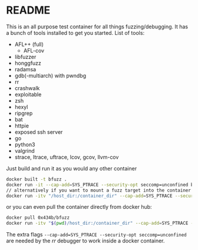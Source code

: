 # README

This is an all purpose test container for all things fuzzing/debugging.
It has a bunch of tools installed to get you started.
List of tools:

* AFL++ (full)
    * AFL-cov
* libfuzzer
* honggfuzz
* radamsa
* gdb(-multiarch) with pwndbg
* rr
* crashwalk
* exploitable
* zsh
* hexyl
* ripgrep
* bat
* httpie
* exposed ssh server
* go
* python3
* valgrind
* strace, ltrace, uftrace, lcov, gcov, llvm-cov

Just build and run it as you would any other container

```bash
docker built -t bfuzz .
docker run -it --cap-add=SYS_PTRACE --security-opt seccomp=unconfined bfuzz
// alternatively if you want to mount a fuzz target into the container run
docker run -itv "/host_dir:/container_dir" --cap-add=SYS_PTRACE --security-opt seccomp=unconfined bfuzz
```

or you can even pull the container directly from docker hub:

```bash
docker pull 0x434b/bfuzz
docker run -itv "$(pwd)/host_dir:/container_dir" --cap-add=SYS_PTRACE --security-opt seccomp=unconfined 0x434b:bfuzz
```

The extra flags `--cap-add=SYS_PTRACE --security-opt seccomp=unconfined` are needed by the *rr* debugger to work inside a docker container.
